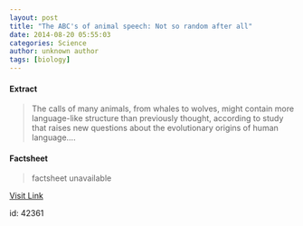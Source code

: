 ```yaml
---
layout: post
title: "The ABC's of animal speech: Not so random after all"
date: 2014-08-20 05:55:03
categories: Science
author: unknown author
tags: [biology]
---
```



#### Extract
>The calls of many animals, from whales to wolves, might contain more language-like structure than previously thought, according to study that raises new questions about the evolutionary origins of human language....

#### Factsheet
>factsheet unavailable

[Visit Link](http://phys.org/news327718477.html)

id:   42361
